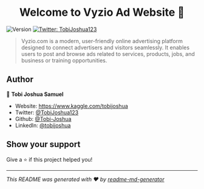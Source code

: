 <h1 align="center">Welcome to Vyzio Ad Website 👋</h1>
<p>
  <img alt="Version" src="https://img.shields.io/badge/version-1-blue.svg?cacheSeconds=2592000" />
  <a href="https://twitter.com/TobiJoshua123" target="_blank">
    <img alt="Twitter: TobiJoshua123" src="https://img.shields.io/twitter/follow/TobiJoshua123.svg?style=social" />
  </a>
</p>

> Vyzio.com is a modern, user-friendly online advertising platform designed to connect advertisers and visitors seamlessly. It enables users to post and browse ads related to services, products, jobs, and business or training opportunities.

## Author

👤 **Tobi Joshua Samuel**

* Website: https://www.kaggle.com/tobijoshua
* Twitter: [@TobiJoshua123](https://twitter.com/TobiJoshua123)
* Github: [@Tobi-Joshua](https://github.com/Tobi-Joshua)
* LinkedIn: [@tobijoshua](https://linkedin.com/in/tobijoshua)

## Show your support

Give a ⭐️ if this project helped you!

***
_This README was generated with ❤️ by [readme-md-generator](https://github.com/kefranabg/readme-md-generator)_
